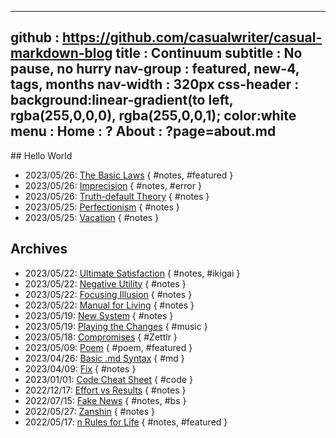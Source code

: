 -----------------------------------------------------------------------------
github     : https://github.com/casualwriter/casual-markdown-blog
title      : Continuum 
subtitle   : No pause, no hurry
nav-group  : featured, new-4, tags, months
nav-width  : 320px
css-header : background:linear-gradient(to left, rgba(255,0,0,0), rgba(255,0,0,1); color:white
menu       : 
   Home    : ?
   About   : ?page=about.md
-----------------------------------------------------------------------------
<style comment="additional style">
#header { {{css-header}}  }
#left-panel  { width:{{nav-width}} }
#right-panel { left: calc({{nav-width}} + 20px) }
h1 { border-bottom:1px dotted grey }
.nav-post a  { color: teal }
.nav-tag  a  { color: #06c }
.nav-month a { color: grey }
.post-date   { font-size:12px; font-weight:400; }
.post-title  { font-size:16px; color:#333 }
.post-tags   { left-margin:20px; padding:4px; font-size:10px; color:green; font-weight:400 }
</style>

<div id="md-post">
## Hello World

* 2023/05/26: [The Basic Laws](20230526-stupidity.md) { #notes, #featured }
* 2023/05/26: [Imprecision](20230526-error.md) { #notes, #error }
* 2023/05/26: [Truth-default Theory](20230526-truth-default.md) { #notes }
* 2023/05/25: [Perfectionism](20230525-perfectionism.md) { #notes }
* 2023/05/25: [Vacation](20230525-day1.md) { #notes }

## Archives

* 2023/05/22: [Ultimate Satisfaction](20230522-satisfaction.md) { #notes, #ikigai }
* 2023/05/22: [Negative Utility](20230522-utility.md) { #notes }
* 2023/05/22: [Focusing Illusion](20230522-illusion.md) { #notes }
* 2023/05/22: [Manual for Living](20230522-manual.md) { #notes }
* 2023/05/19: [New System](20230519-system.md) { #notes }
* 2023/05/19: [Playing the Changes](20230519-Changes.md) { #music }
* 2023/05/18: [Compromises](20230518-Compromises.md) { #Zettlr }
* 2023/05/09: [Poem](20230509-Poem.md) { #poem, #featured }
* 2023/04/26: [Basic .md Syntax](20230426-syntax.md) { #md }
* 2023/04/09: [Fix](20230409-How_to_Fix.md) { #notes }
* 2023/01/01: [Code Cheat Sheet](20230101-terminal.md) { #code }
* 2022/12/17: [Effort vs Results](20221217-efforts.md) { #notes }
* 2022/07/15: [Fake News](20220715-fake.md) { #notes, #bs }
* 2022/05/27: [Zanshin](20220527-zanshin.md) { #notes }
* 2022/05/17: [n Rules for Life](20220217-nRules.md) { #notes, #featured }
</div>